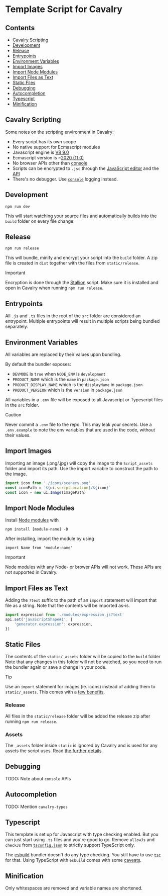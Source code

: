 # Template Script for Cavalry

## Contents

-   [Cavalry Scripting](#cavalry-scripting)
-   [Development](#development)
-   [Release](#release)
-   [Entrypoints](#entrypoints)
-   [Environment Variables](#environment-variables)
-   [Import Images](#import-images)
-   [Import Node Modules](#import-node-modules)
-   [Import Files as Text](#import-files-as-text)
-   [Static Files](#static-files)
-   [Debugging](#debugging)
-   [Autocompletion](#autocompletion)
-   [Typescript](#typescript)
-   [Minification](#minification)

## Cavalry Scripting

Some notes on the scripting environment in Cavalry:

-   Every script has its own scope
-   No native support for Ecmascript modules
-   Javascript engine is [V8 9.0](https://v8.dev/blog/v8-release-90)
-   Ecmascript version is ~[2020 (11.0)](https://262.ecma-international.org/11.0/)
-   No browser APIs other than [console](https://github.com/scenery-io/cavalry-types/types/browser.d.ts)
-   Scripts can be encrypted to `.jsc` through the [JavaScript editor](https://docs.cavalry.scenegroup.co/user-interface/menus/window-menu/javascript-editor/) and the [API](https://docs.cavalry.scenegroup.co/tech-info/scripting/api-module/#encrypttexttoencryptstring--string)
-   There's no debugger. Use [`console`](https://github.com/scenery-io/cavalry-types/types/browser.d.ts) logging instead.

## Development

```
npm run dev
```

This will start watching your source files and automatically builds into the `build` folder on every file change.

## Release

```
npm run release
```

This will bundle, minify and encrypt your script into the `build` folder. A zip file is created in `dist` together with the files from `static/release`.

> [!IMPORTANT]
> Encryption is done through the [Stallion](https://github.com/scenery-io/stallion) script. Make sure it is installed and open in Cavalry when running `npm run release`.

## Entrypoints

All `.js` and `.ts` files in the root of the `src` folder are considered an entrypoint. Multiple entrypoints will result in multiple scripts being bundled separately.

## Environment Variables

All variables are replaced by their values upon bundling.

By default the bundler exposes:

-   `DEVMODE` is `true` when `NODE_ENV` is `development`
-   `PRODUCT_NAME` which is the `name` in `package.json`
-   `PRODUCT_DISPLAY_NAME` which is the `displayName` in `package.json`
-   `PRODUCT_VERSION` which is the `version` in `package.json`

All variables in a `.env` file will be exposed to all Javascript or Typescript files in the `src` folder.

> [!CAUTION]
> Never commit a `.env` file to the repo. This may leak your secrets. Use a `.env.example` to note the env variables that are used in the code, without their values.

## Import Images

Importing an image (.png/.jpg) will copy the image to the `Script_assets` folder and import its path. Use the import variable to construct the path to the image.

```js
import icon from './icons/scenery.png'
const iconPath = `${ui.scriptLocation}/${icon}`
const icon = new ui.Image(imagePath)
```

## Import Node Modules

Install [Node modules](https://www.npmjs.com/) with

```
npm install [module-name] -D
```

After installing, import the module by using

```
import Name from 'module-name'
```

> [!IMPORTANT]
> Node modules with any Node- or brower APIs will not work. These APIs are not supported in Cavalry.

## Import Files as Text

Adding the `?text` suffix to the path of an `import` statement will import that file as a string. Note that the contents will be imported as-is.

```js
import expression from './modules/expression.js?text'
api.set('javaScriptShape#1', {
	'generator.expression': expression,
})
```

<!-- ## Import Images as `base64`

Any `jpg` and `png` images are imported as `base64` strings. You can easily add support for other filetypes by adding them to the `loader` list in [`/bin/build.js`](/bin/build.js#L39-L42). -->

## Static Files

The contents of the `static/_assets` folder will be copied to the `build` folder Note that any changes in this folder will not be watched, so you need to run the bundler again or save a change in your code.

> [!TIP]
> Use an `import` statement for images (ie. icons) instead of adding them to `static/_assets`. This comes with a [few benefits](#import-images).

### Release

All files in the `static/release` folder will be added the release zip after running `npm run release`.

### Assets

The `_assets` folder inside `static` is ignored by Cavalry and is used for any assets the script uses. Read [the further details](/static/_assets/).

## Debugging

TODO: Note about `console` APIs

## Autocompletion

TODO: Mention `cavalry-types`

## Typescript

This template is set up for Javascript with type checking enabled. But you can just start using `.ts` files and you're good to go. Remove `allowJs` and `checkJs` from [`tsconfig.json`](./tsconfig.json) to strictly support TypeScript only.

The [esbuild](https://github.com/evanw/esbuild) bundler doesn't do any type checking. You still have to use [`tsc`](https://www.typescriptlang.org/docs/handbook/compiler-options.html) for that. Using TypeScript with `esbuild` comes with some [caveats](https://esbuild.github.io/content-types/#typescript-caveats).

## Minification

Only whitespaces are removed and variable names are shortened.
